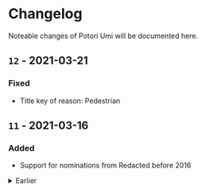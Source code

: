 # Changelog
Noteable changes of Potori Umi will be documented here.

## `12` - 2021-03-21
### Fixed
- Title key of reason: Pedestrian


## `11` - 2021-03-16
### Added
- Support for nominations from Redacted before 2016

<details><summary>Earlier</summary>
<p>

## `10` - 2021-03-12
### Added
- Reason: Pedestrian


## `9` - 2021-03-06
### Added
- Scanner
- SF Symbols

### Changed
- Reason codes


## `8` - 2020-10-15
### Changed
- Use new i18n keys for title


## `7` - 2020-09-24
### Added
- Reason: Criteria - en
- Reason: Private - en
- Reason: Photo Quality -en

### Changed
- Add prefix for new reasons
- Not use `code` as index any more


## `6` - 2020-09-12
### Added
- Keyword: Duplicated - en


## `5` - 2020-09-08
### Added
- Reason: Generic Store - en
- Reason: License Plate - en


## `4` - 2020-08-12
### Added
- Reason: Temporary - en


## `3` - 2020-08-12
### Added
- Keyword: Too Close - en


## `2` - 2020-06-09
### Changed
- Convert to new structure


## `1` - 2019-01-12
- Initial version

</p>
</details>